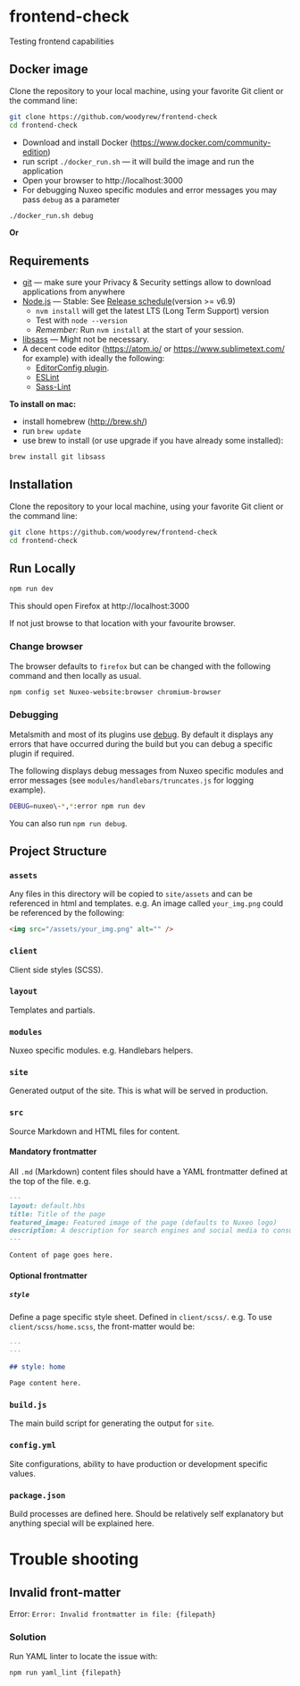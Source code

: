 # frontend-check

Testing frontend capabilities

## Docker image

Clone the repository to your local machine, using your favorite Git client or the command line:

```bash
git clone https://github.com/woodyrew/frontend-check
cd frontend-check
```

- Download and install Docker (https://www.docker.com/community-edition)
- run script `./docker_run.sh` &mdash; it will build the image and run the application
- Open your browser to http://localhost:3000
- For debugging Nuxeo specific modules and error messages you may pass `debug` as a parameter

```bash
./docker_run.sh debug
```

**Or**

## Requirements

- [git](https://git-scm.com/) &mdash; make sure your Privacy & Security settings allow to download applications from anywhere
- [Node.js](https://github.com/creationix/nvm#install-script) &mdash; Stable: See [Release schedule](https://github.com/nodejs/LTS#lts_schedule)(version >= v6.9)
  - `nvm install` will get the latest LTS (Long Term Support) version
  - Test with `node --version`
  - _Remember:_ Run `nvm install` at the start of your session.
- [libsass](http://sass-lang.com/libsass) &mdash; Might not be necessary.
- A decent code editor (https://atom.io/ or https://www.sublimetext.com/ for example) with ideally the following:
  - [EditorConfig plugin](http://editorconfig.org/#download).
  - [ESLint](https://atom.io/packages/linter-eslint)
  - [Sass-Lint](https://atom.io/packages/linter-sass-lint)

**To install on mac:**

- install homebrew (http://brew.sh/)
- run `brew update`
- use brew to install (or use upgrade if you have already some installed):

```bash
brew install git libsass
```

## Installation

Clone the repository to your local machine, using your favorite Git client or the command line:

```bash
git clone https://github.com/woodyrew/frontend-check
cd frontend-check
```

## Run Locally

```bash
npm run dev
```

This should open Firefox at http://localhost:3000

If not just browse to that location with your favourite browser.

### Change browser

The browser defaults to `firefox` but can be changed with the following command and then locally as usual.

```bash
npm config set Nuxeo-website:browser chromium-browser
```

### Debugging

Metalsmith and most of its plugins use [debug](https://github.com/visionmedia/debug). By default it displays any errors that have occurred during the build but you can debug a specific plugin if required.

The following displays debug messages from Nuxeo specific modules and error messages (see `modules/handlebars/truncates.js` for logging example).

```bash
DEBUG=nuxeo\-*,*:error npm run dev
```

You can also run `npm run debug`.

## Project Structure

### `assets`

Any files in this directory will be copied to `site/assets` and can be referenced in html and templates. e.g. An image called `your_img.png` could be referenced by the following:

```html
<img src="/assets/your_img.png" alt="" />
```

### `client`

Client side styles (SCSS).

### `layout`

Templates and partials.

### `modules`

Nuxeo specific modules. e.g. Handlebars helpers.

### `site`

Generated output of the site. This is what will be served in production.

### `src`

Source Markdown and HTML files for content.

#### Mandatory frontmatter

All `.md` (Markdown) content files should have a YAML frontmatter defined at the top of the file. e.g.

```md
---
layout: default.hbs
title: Title of the page
featured_image: Featured image of the page (defaults to Nuxeo logo)
description: A description for search engines and social media to consume.
---

Content of page goes here.
```

#### Optional frontmatter

##### `style`

Define a page specific style sheet. Defined in `client/scss/`. e.g. To use `client/scss/home.scss`, the front-matter would be:

```md
---
---

## style: home

Page content here.
```

### `build.js`

The main build script for generating the output for `site`.

### `config.yml`

Site configurations, ability to have production or development specific values.

### `package.json`

Build processes are defined here. Should be relatively self explanatory but anything special will be explained here.

# Trouble shooting

## Invalid front-matter

Error: `Error: Invalid frontmatter in file: {filepath}`

### Solution

Run YAML linter to locate the issue with:

`npm run yaml_lint {filepath}`
